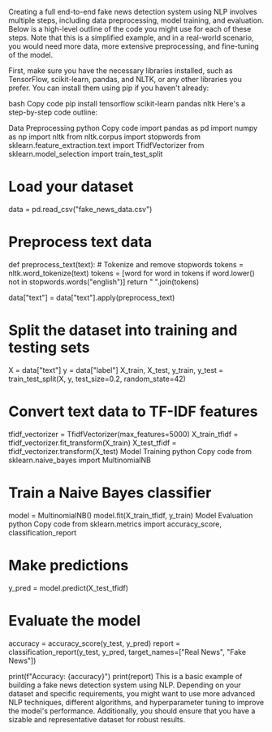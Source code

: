 
Creating a full end-to-end fake news detection system using NLP involves multiple steps, including data preprocessing, model training, and evaluation. Below is a high-level outline of the code you might use for each of these steps. Note that this is a simplified example, and in a real-world scenario, you would need more data, more extensive preprocessing, and fine-tuning of the model.

First, make sure you have the necessary libraries installed, such as TensorFlow, scikit-learn, pandas, and NLTK, or any other libraries you prefer. You can install them using pip if you haven't already:

bash
Copy code
pip install tensorflow scikit-learn pandas nltk
Here's a step-by-step code outline:

Data Preprocessing
python
Copy code
import pandas as pd
import numpy as np
import nltk
from nltk.corpus import stopwords
from sklearn.feature_extraction.text import TfidfVectorizer
from sklearn.model_selection import train_test_split

# Load your dataset
data = pd.read_csv("fake_news_data.csv")

# Preprocess text data
def preprocess_text(text):
    # Tokenize and remove stopwords
    tokens = nltk.word_tokenize(text)
    tokens = [word for word in tokens if word.lower() not in stopwords.words("english")]
    return " ".join(tokens)

data["text"] = data["text"].apply(preprocess_text)

# Split the dataset into training and testing sets
X = data["text"]
y = data["label"]
X_train, X_test, y_train, y_test = train_test_split(X, y, test_size=0.2, random_state=42)

# Convert text data to TF-IDF features
tfidf_vectorizer = TfidfVectorizer(max_features=5000)
X_train_tfidf = tfidf_vectorizer.fit_transform(X_train)
X_test_tfidf = tfidf_vectorizer.transform(X_test)
Model Training
python
Copy code
from sklearn.naive_bayes import MultinomialNB

# Train a Naive Bayes classifier
model = MultinomialNB()
model.fit(X_train_tfidf, y_train)
Model Evaluation
python
Copy code
from sklearn.metrics import accuracy_score, classification_report

# Make predictions
y_pred = model.predict(X_test_tfidf)

# Evaluate the model
accuracy = accuracy_score(y_test, y_pred)
report = classification_report(y_test, y_pred, target_names=["Real News", "Fake News"])

print(f"Accuracy: {accuracy}")
print(report)
This is a basic example of building a fake news detection system using NLP. Depending on your dataset and specific requirements, you might want to use more advanced NLP techniques, different algorithms, and hyperparameter tuning to improve the model's performance. Additionally, you should ensure that you have a sizable and representative dataset for robust results.
